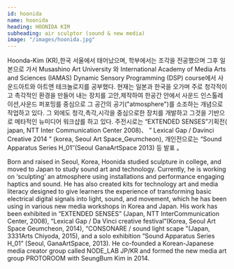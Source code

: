 ```yaml
---
id: hoonida
name: hoonida
heading: HOONIDA KIM
subheading: air sculptor (sound & new media)
image: "/images/hoonida.jpg"
---
```

Hoonda-Kim (KR),한국 서울에서 태어났으며, 학부에서는 조각을 전공했으며 그후 일본으로 가서 Musashino Art University 와 International Academy of Media Arts and Sciences (IAMAS) Dynamic Sensory Programming (DSP) course에서 사운드아트와 아트앤 테크놀로지를 공부했다. 현재는 일본과 한국을 오가며 주로 청각적이고 촉각적인 환경을 만들어 내는 장치를 고안,제작하여 한공간 안에서 사운드 인스톨레이션,사운드 퍼포밍를 중심으로 그 공간의 공기("atmosphere")를 소조하는 개념으로 작업하고 있다. 그 외에도 청각,촉각,시각을 중심으로한 장치를 개발하고 그것을 기반으로 메타적인 뉴미디어 워크샵를 하고 있다. 주전시로는  “EXTENDED SENSES”기획전( japan, NTT Inter Communication Center 2008)、 ” Lexical Gap / Davinci Creative 2014  ” (korea, Seoul Art Space_Geumcheon), 개인전으로는  “Sound Apparatus Series H_01″(Seoul GanaArtSpace 2013) 등 발표 。

Born and raised in Seoul, Korea, Hoonida studied sculpture in college, and moved to Japan to study sound art and technology. Currently, he is working on ‘sculpting’ an atmosphere using installations and performance engaging haptics and sound. He has also created kits for technology art and media literacy designed to give learners the experience of transforming basic electrical digital signals into light, sound, and movement, which he has been using in various new media workshops in Korea and Japan. His work has been exhibited in “EXTENDED SENSES” (Japan, NTT InterCommunication Center, 2008), “Lexical Gap / Da Vinci creative festival”(Korea, Seoul Art Space Geumcheon, 2014), “CONSONARE / sound light scape ”(Japan, 3331Arts Chiyoda, 2015), and a solo exhibition “Sound Apparatus Series H_01” (Seoul, GanaArtSpace, 2013). He co-founded a Korean-Japanese media creator group called NODE_LAB JP/KR and formed the new media art group PROTOROOM with SeungBum Kim in 2014.